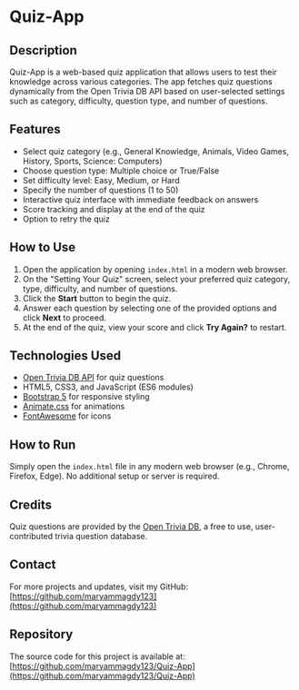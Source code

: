 # Quiz-App

## Description
Quiz-App is a web-based quiz application that allows users to test their knowledge across various categories. The app fetches quiz questions dynamically from the Open Trivia DB API based on user-selected settings such as category, difficulty, question type, and number of questions.

## Features
- Select quiz category (e.g., General Knowledge, Animals, Video Games, History, Sports, Science: Computers)
- Choose question type: Multiple choice or True/False
- Set difficulty level: Easy, Medium, or Hard
- Specify the number of questions (1 to 50)
- Interactive quiz interface with immediate feedback on answers
- Score tracking and display at the end of the quiz
- Option to retry the quiz

## How to Use
1. Open the application by opening `index.html` in a modern web browser.
2. On the "Setting Your Quiz" screen, select your preferred quiz category, type, difficulty, and number of questions.
3. Click the **Start** button to begin the quiz.
4. Answer each question by selecting one of the provided options and click **Next** to proceed.
5. At the end of the quiz, view your score and click **Try Again?** to restart.

## Technologies Used
- [Open Trivia DB API](https://opentdb.com/) for quiz questions
- HTML5, CSS3, and JavaScript (ES6 modules)
- [Bootstrap 5](https://getbootstrap.com/) for responsive styling
- [Animate.css](https://animate.style/) for animations
- [FontAwesome](https://fontawesome.com/) for icons

## How to Run
Simply open the `index.html` file in any modern web browser (e.g., Chrome, Firefox, Edge). No additional setup or server is required.

## Credits
Quiz questions are provided by the [Open Trivia DB](https://opentdb.com/), a free to use, user-contributed trivia question database.

## Contact
For more projects and updates, visit my GitHub: [https://github.com/maryammagdy123](https://github.com/maryammagdy123)

## Repository
The source code for this project is available at: [https://github.com/maryammagdy123/Quiz-App](https://github.com/maryammagdy123/Quiz-App)
